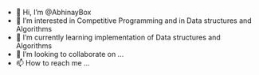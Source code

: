 - 👋 Hi, I’m @AbhinayBox
- 👀 I’m interested in Competitive Programming and in Data structures and Algorithms
- 🌱 I’m currently learning implementation of Data  structures and Algorithms
- 💞️ I’m looking to collaborate on ...
- 📫 How to reach me ...

<!---
AbhinayBox/AbhinayBox is a ✨ special ✨ repository because its `README.md` 
I am studying Btech in Computer Science and Engineering  in  Indian Institute of Information Technology,Nagpur
--->
